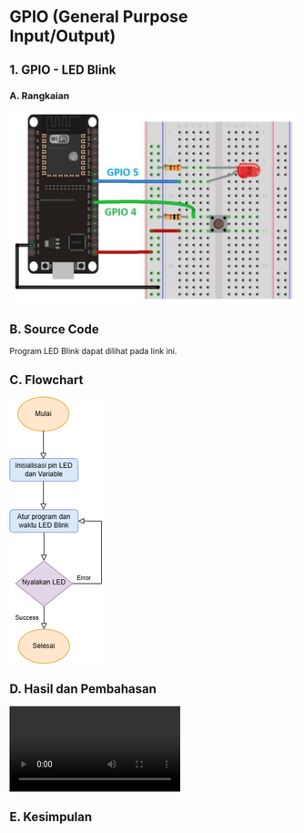 # GPIO (General Purpose Input/Output)
## 1. GPIO - LED Blink
### A. Rangkaian
![alt text](https://github.com/AisyahKusumastuti/Sistem-Embedded-fix/blob/main/job1/A.%20GPIO/Rangkaian%20GPIO.png?raw=true)
## B. Source Code
Program LED Blink dapat dilihat pada link ini.
## C. Flowchart
![alt text](https://github.com/AisyahKusumastuti/Sistem-Embedded-fix/blob/main/job1/A.%20GPIO/GPIO_program_Example_Blink/fc%20gpio%201.drawio.png?raw=true)
## D. Hasil dan Pembahasan
![alt text](https://github.com/AisyahKusumastuti/Sistem-Embedded-fix/blob/main/job1/A.%20GPIO/GPIO_program_Example_Blink/Percobaan%20LED%20Blink.mp4)
## E. Kesimpulan
